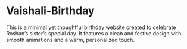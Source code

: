 # Vaishali-Birthday
This is a minimal yet thoughtful birthday website created to celebrate Roshan’s sister’s special day. It features a clean and festive design with smooth animations and a warm, personalized touch.
